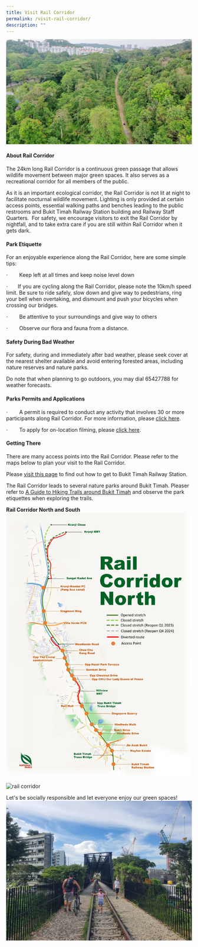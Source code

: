 ```yaml
---
title: Visit Rail Corridor
permalink: /visit-rail-corridor/
description: ""
---
```

![rail corridor sg](/images/RC%20Central/Central%20overview_IMG-20210323-WA0022.jpg)

#### **About Rail Corridor**

The 24km long Rail Corridor is a continuous green passage that allows wildlife movement between major green spaces. It also serves as a recreational corridor for all members of the public.

As it is an important ecological corridor, the Rail Corridor is not lit at night to facilitate nocturnal wildlife movement. Lighting is only provided at certain access points, essential walking paths and benches leading to the public restrooms and Bukit Timah Railway Station building and Railway Staff Quarters.  For safety, we encourage visitors to exit the Rail Corridor by nightfall, and to take extra care if you are still within Rail Corridor when it gets dark.

#### **Park Etiquette**
For an enjoyable experience along the Rail Corridor, here are some simple tips:

·        Keep left at all times and keep noise level down

·       If you are cycling along the Rail Corridor, please note the 10km/h speed limit. Be sure to ride safely, slow down and give way to pedestrians, ring your bell when overtaking, and dismount and push your bicycles when crossing our bridges.

·        Be attentive to your surroundings and give way to others

·        Observe our flora and fauna from a distance. 



#### **Safety During Bad Weather**

For safety, during and immediately after bad weather, please seek cover at the nearest shelter available and avoid entering forested areas, including nature reserves and nature parks.

Do note that when planning to go outdoors, you may dial 65427788 for weather forecasts.



#### **Parks Permits and Applications**

·        A permit is required to conduct any activity that involves 30 or more participants along Rail Corridor. For more information, please [click here](https://www.nparks.gov.sg/services/parks-permits-and-applications).

·        To apply for on-location filming, please [click here](https://www.nparks.gov.sg/services/parks-permits-and-applications).


#### **Getting There**
 
There are many access points into the Rail Corridor. Please refer to the maps below to plan your visit to the Rail Corridor.

Please [visit this page](/bukit-timah-railway-station/) to find out how to get to Bukit Timah Railway Station. 

The Rail Corridor leads to several nature parks around Bukit Timah. Pleaser refer to [A Guide to Hiking Trails around Bukit Timah](https://go.gov.sg/trailsguidebt) and observe the park etiquettes when exploring the trails.

**Rail Corridor North and South**
![rail corridor](/images/RC%20North/Rail%20Corridor%20North%20Map_Jan2023.jpg)

![rail corridor](/images/RC%20South/Rail%20Corridor%20South%20Map_Jan2023.jpg)

Let's be socially responsible and let everyone enjoy our green spaces!
![](/images/Rail%20Corridor_pls%20dismount.png)